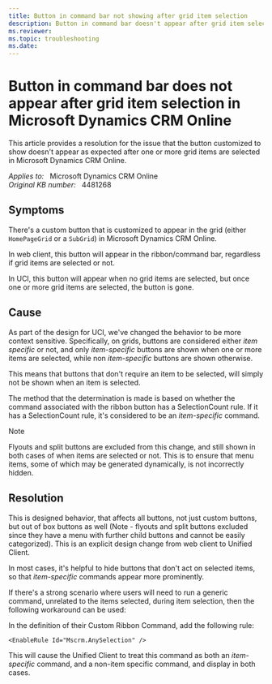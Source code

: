 ```yaml
---
title: Button in command bar not showing after grid item selection
description: Button in command bar doesn't appear after grid item selection in Microsoft Dynamics CRM Online.
ms.reviewer: 
ms.topic: troubleshooting
ms.date: 
---
```

# Button in command bar does not appear after grid item selection in Microsoft Dynamics CRM Online

This article provides a resolution for the issue that the button customized to show doesn't appear as expected after one or more grid items are selected in Microsoft Dynamics CRM Online.

_Applies to:_ &nbsp; Microsoft Dynamics CRM Online  
_Original KB number:_ &nbsp; 4481268

## Symptoms

There's a custom button that is customized to appear in the grid (either `HomePageGrid` or a `SubGrid`) in Microsoft Dynamics CRM Online.

In web client, this button will appear in the ribbon/command bar, regardless if grid items are selected or not.

In UCI, this button will appear when no grid items are selected, but once one or more grid items are selected, the button is gone.

## Cause

As part of the design for UCI, we've changed the behavior to be more context sensitive. Specifically, on grids, buttons are considered either *item specific* or not, and only *item-specific* buttons are shown when one or more items are selected, while non *item-specific* buttons are shown otherwise.

This means that buttons that don't require an item to be selected, will simply not be shown when an item is selected.  

The method that the determination is made is based on whether the command associated with the ribbon button has a SelectionCount rule. If it has a SelectionCount rule, it's considered to be an *item-specific* command.

> [!NOTE]
> Flyouts and split buttons are excluded from this change, and still shown in both cases of when items are selected or not. This is to ensure that menu items, some of which may be generated dynamically, is not incorrectly hidden.

## Resolution

This is designed behavior, that affects all buttons, not just custom buttons, but out of box buttons as well (Note - flyouts and split buttons excluded since they have a menu with further child buttons and cannot be easily categorized). This is an explicit design change from web client to Unified Client.

In most cases, it's helpful to hide buttons that don't act on selected items, so that *item-specific* commands appear more prominently.

If there's a strong scenario where users will need to run a generic command, unrelated to the items selected, during item selection, then the following workaround can be used:

In the definition of their Custom Ribbon Command, add the following rule:

```console
<EnableRule Id="Mscrm.AnySelection" />
```

This will cause the Unified Client to treat this command as both an *item-specific* command, and a non-item specific command, and display in both cases.
